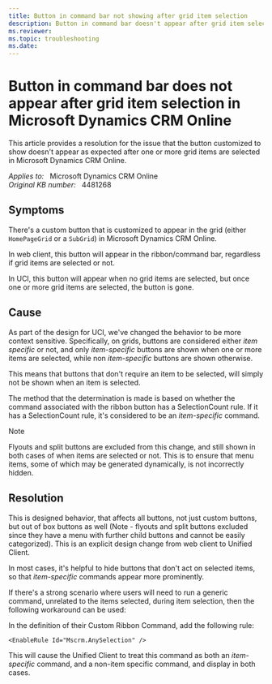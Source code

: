 ```yaml
---
title: Button in command bar not showing after grid item selection
description: Button in command bar doesn't appear after grid item selection in Microsoft Dynamics CRM Online.
ms.reviewer: 
ms.topic: troubleshooting
ms.date: 
---
```

# Button in command bar does not appear after grid item selection in Microsoft Dynamics CRM Online

This article provides a resolution for the issue that the button customized to show doesn't appear as expected after one or more grid items are selected in Microsoft Dynamics CRM Online.

_Applies to:_ &nbsp; Microsoft Dynamics CRM Online  
_Original KB number:_ &nbsp; 4481268

## Symptoms

There's a custom button that is customized to appear in the grid (either `HomePageGrid` or a `SubGrid`) in Microsoft Dynamics CRM Online.

In web client, this button will appear in the ribbon/command bar, regardless if grid items are selected or not.

In UCI, this button will appear when no grid items are selected, but once one or more grid items are selected, the button is gone.

## Cause

As part of the design for UCI, we've changed the behavior to be more context sensitive. Specifically, on grids, buttons are considered either *item specific* or not, and only *item-specific* buttons are shown when one or more items are selected, while non *item-specific* buttons are shown otherwise.

This means that buttons that don't require an item to be selected, will simply not be shown when an item is selected.  

The method that the determination is made is based on whether the command associated with the ribbon button has a SelectionCount rule. If it has a SelectionCount rule, it's considered to be an *item-specific* command.

> [!NOTE]
> Flyouts and split buttons are excluded from this change, and still shown in both cases of when items are selected or not. This is to ensure that menu items, some of which may be generated dynamically, is not incorrectly hidden.

## Resolution

This is designed behavior, that affects all buttons, not just custom buttons, but out of box buttons as well (Note - flyouts and split buttons excluded since they have a menu with further child buttons and cannot be easily categorized). This is an explicit design change from web client to Unified Client.

In most cases, it's helpful to hide buttons that don't act on selected items, so that *item-specific* commands appear more prominently.

If there's a strong scenario where users will need to run a generic command, unrelated to the items selected, during item selection, then the following workaround can be used:

In the definition of their Custom Ribbon Command, add the following rule:

```console
<EnableRule Id="Mscrm.AnySelection" />
```

This will cause the Unified Client to treat this command as both an *item-specific* command, and a non-item specific command, and display in both cases.
